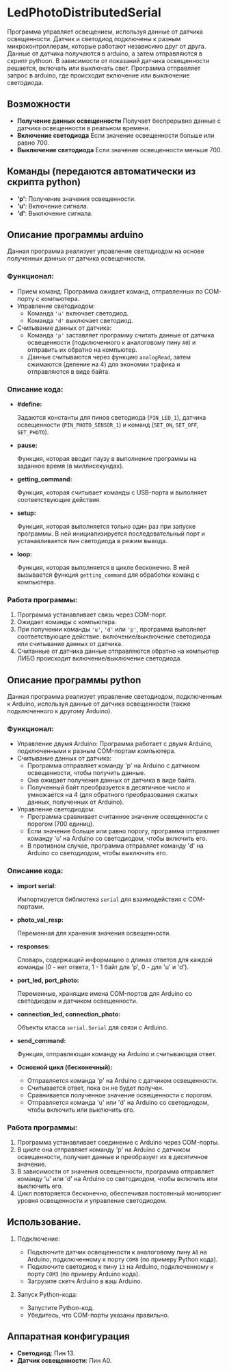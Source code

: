 # LedPhotoDistributedSerial

Программа управляет освещением, используя данные от датчика освещенности. 
Датчик и светодиод подключены к разным микроконтроллерам, которые работают независимо друг от друга. 
Данные от датчика получаются в arduino, а затем отправляются в скрипт pythoon. 
В зависимости от показаний датчика освещенности решается, включать или выключать свет. 
Программа отправляет запрос в arduino, где происходит включение или выключение светодиода.

## Возможности
- **Получение данных освещенности** Получает беспрерывно данные с датчика освещенности в реальном времени.
- **Включение светодиода** Если значение освещенности больше или равно 700.
- **Выключение светодиода** Если значение освещенности меньше 700.

## Команды (передаются автоматически из скрипта python)
- **'p'**: Получение значения освещенности.
- **'u'**: Включение сигнала.
- **'d'**: Выключение сигнала.

## Описание программы **arduino**
Данная программа реализует управление светодиодом на основе полученных данных от датчика освещенности.  

### Функционал:

* Прием команд: Программа ожидает команд, отправленных по COM-порту с компьютера. 
* Управление светодиодом:
    * Команда `'u'` включает светодиод.
    * Команда `'d'` выключает светодиод.
* Считывание данных от датчика:
    * Команда `'p'` заставляет программу считать данные от датчика освещенности (подключенного к аналоговому пину `A0`) и отправить их обратно на компьютер.
    * Данные считываются через функцию `analogRead`, затем сжимаются (деление на 4) для экономии трафика и отправляются в виде байта. 

### Описание кода:

* **#define:**

  Задаются константы для пинов светодиода (`PIN_LED_1`), датчика освещенности (`PIN_PHOTO_SENSOR_1`) и команд (`SET_ON`, `SET_OFF`, `SET_PHOTO`).

* **pause:**

  Функция, которая вводит паузу в выполнение программы на заданное время (в миллисекундах). 

* **getting_command:**

  Функция, которая считывает команды с USB-порта и выполняет соответствующие действия. 

* **setup:**

  Функция, которая выполняется только один раз при запуске программы. В ней инициализируется последовательный порт и устанавливается пин светодиода в режим вывода.

* **loop:**

  Функция, которая выполняется в цикле бесконечно. В ней вызывается функция `getting_command` для обработки команд с компьютера.

### Работа программы:

1. Программа устанавливает связь через COM-порт.
2. Ожидает команды с компьютера.
3. При получении команды `'u'`, `'d'` или `'p'`, программа выполняет соответствующее действие: включение/выключение светодиода или считывание данных от датчика.
4. Считанные от датчика данные отправляются обратно на компьютер ЛИБО происходит включение/выключение светодиода. 


## Описание программы **python**
Данная программа реализует управление светодиодом, подключенным к Arduino, используя данные от датчика освещенности (также подключенного к другому Arduino).

### Функционал:

* Управление двумя Arduino: Программа работает с двумя Arduino, подключенными к разным COM-портам компьютера.
* Считывание данных от датчика:
    * Программа отправляет команду 'p' на Arduino с датчиком освещенности, чтобы получить данные.
    * Она ожидает получения данных от датчика в виде байта.
    * Полученный байт преобразуется в десятичное число и умножается на 4 (для обратного преобразования сжатых данных, полученных от Arduino).
* Управление светодиодом:
    * Программа сравнивает считанное значение освещенности с порогом (700 единиц).
    * Если значение больше или равно порогу, программа отправляет команду 'u' на Arduino со светодиодом, чтобы включить его.
    * В противном случае, программа отправляет команду 'd' на Arduino со светодиодом, чтобы выключить его.

### Описание кода:

* **import serial:**

  Импортируется библиотека `serial` для взаимодействия с COM-портами.

* **photo_val_resp:**

  Переменная для хранения значения освещенности.

* **responses:**

  Словарь, содержащий информацию о длинах ответов для каждой команды (0 - нет ответа, 1 - 1 байт для 'p', 0 - для 'u' и 'd').

* **port_led, port_photo:**

  Переменные, хранящие имена COM-портов для Arduino со светодиодом и датчиком освещенности.

* **connection_led, connection_photo:**

  Объекты класса `serial.Serial` для связи с Arduino.

* **send_command:**

  Функция, отправляющая команду на Arduino и считывающая ответ. 

* **Основной цикл (бесконечный):**
    * Отправляется команда 'p' на Arduino с датчиком освещенности.
    * Считывается ответ, пока он не будет получен.
    * Сравнивается полученное значение освещенности с порогом.
    * Отправляется команда 'u' или 'd' на Arduino со светодиодом, чтобы включить или выключить его.

### Работа программы:

1. Программа устанавливает соединение с Arduino через COM-порты.
2. В цикле она отправляет команду 'p' на Arduino с датчиком освещенности, получает данные и преобразует их в десятичное значение.
3. В зависимости от значения освещенности, программа отправляет команду 'u' или 'd' на Arduino со светодиодом, чтобы включить или выключить его.
4. Цикл повторяется бесконечно, обеспечивая постоянный мониторинг уровня освещенности и управление светодиодом.

## Использование.

1. Подключение:

    * Подключите датчик освещенности к аналоговому пину `A0` на Arduino, подключенному к порту `COM8` (по примеру Python кода). 
    * Подключите светодиод к пину `13` на Arduino, подключенному к порту `COM3` (по примеру Arduino кода).
    * Загрузите скетч Arduino в ваш Arduino.

2. Запуск Python-кода:

    * Запустите Python-код.
    * Убедитесь, что COM-порты указаны правильно.

## Аппаратная конфигурация
- **Светодиод**: Пин 13.
- **Датчик освещенности**: Пин A0.
